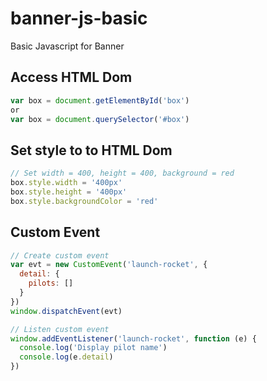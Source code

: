 # banner-js-basic
Basic Javascript for Banner

## Access HTML Dom
```Javascript
var box = document.getElementById('box')
or
var box = document.querySelector('#box')
```

## Set style to to HTML Dom
```Javascript
// Set width = 400, height = 400, background = red
box.style.width = '400px'
box.style.height = '400px'
box.style.backgroundColor = 'red'
```
## Custom Event
```Javascript
// Create custom event
var evt = new CustomEvent('launch-rocket', {
  detail: {
    pilots: []
  }
})
window.dispatchEvent(evt)

// Listen custom event
window.addEventListener('launch-rocket', function (e) {
  console.log('Display pilot name')
  console.log(e.detail)
})
```
